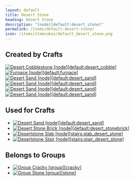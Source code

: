 ```yaml
---
layout: default
title: Desert Stone
heading: Desert Stone
description: "[node][default:desert_stone]"
permalink: /items/default-desert-stone/
icon: /items/itemcubes/default_desert_stone.png
---
```



## Created by Crafts

<div class="craft">
    <div>
        <span><a href="{{site.baseurl}}/items/default-desert-cobble/"><img src="{{site.baseurl}}/assets/img/items/itemcubes/default_desert_cobble.png" data-toggle="tooltip" title="Desert Cobblestone [node][default:desert_cobble]"></a></span>
    </div>
    <div>
        <span><a href="{{site.baseurl}}/items/default-furnace/"><img src="{{site.baseurl}}/assets/img/items/itemcubes/default_furnace.png" data-toggle="tooltip" title="Furnace [node][default:furnace]"></a></span>
    </div>
    <div>
        <span></span>
    </div>
</div>

<div class="craft">
    <div>
        <span><a href="{{site.baseurl}}/items/default-desert-sand/"><img src="{{site.baseurl}}/assets/img/items/itemcubes/default_desert_sand.png" data-toggle="tooltip" title="Desert Sand [node][default:desert_sand]"></a></span>
        <span><a href="{{site.baseurl}}/items/default-desert-sand/"><img src="{{site.baseurl}}/assets/img/items/itemcubes/default_desert_sand.png" data-toggle="tooltip" title="Desert Sand [node][default:desert_sand]"></a></span>
        <span></span>
    </div>
    <div>
        <span><a href="{{site.baseurl}}/items/default-desert-sand/"><img src="{{site.baseurl}}/assets/img/items/itemcubes/default_desert_sand.png" data-toggle="tooltip" title="Desert Sand [node][default:desert_sand]"></a></span>
        <span><a href="{{site.baseurl}}/items/default-desert-sand/"><img src="{{site.baseurl}}/assets/img/items/itemcubes/default_desert_sand.png" data-toggle="tooltip" title="Desert Sand [node][default:desert_sand]"></a></span>
        <span></span>
    </div>
    <div>
        <span></span>
        <span></span>
        <span></span>
    </div>
</div>


## Used for Crafts

<ul class="list-items">
    <li><a href="{{site.baseurl}}/items/default-desert-sand/"><img src="{{site.baseurl}}/assets/img/items/itemcubes/default_desert_sand.png" data-toggle="tooltip" title="Desert Sand [node][default:desert_sand]"></a></li>
    <li><a href="{{site.baseurl}}/items/default-desert-stonebrick/"><img src="{{site.baseurl}}/assets/img/items/itemcubes/default_desert_stonebrick.png" data-toggle="tooltip" title="Desert Stone Brick [node][default:desert_stonebrick]"></a></li>
    <li><a href="{{site.baseurl}}/items/stairs-slab-desert-stone/"><img src="{{site.baseurl}}/assets/img/items/itemcubes/stairs_slab_desert_stone.png" data-toggle="tooltip" title="Desertstone Slab [node][stairs:slab_desert_stone]"></a></li>
    <li><a href="{{site.baseurl}}/items/stairs-stair-desert-stone/"><img src="{{site.baseurl}}/assets/img/items/itemcubes/stairs_stair_desert_stone.png" data-toggle="tooltip" title="Desertstone Stair [node][stairs:stair_desert_stone]"></a></li>
</ul>


## Belongs to Groups

<ul class="list-items">
    <li><a href="{{site.baseurl}}/items/group-cracky/"><img src="{{site.baseurl}}/assets/img/items/group.png" data-toggle="tooltip" title="Group Cracky [group][cracky]"></a></li>
    <li><a href="{{site.baseurl}}/items/group-stone/"><img src="{{site.baseurl}}/assets/img/items/group.png" data-toggle="tooltip" title="Group Stone [group][stone]"></a></li>
</ul>
